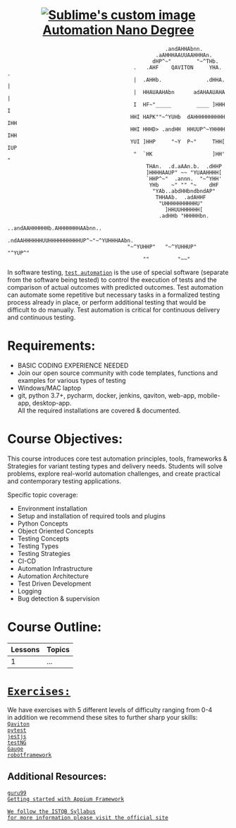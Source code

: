 <h1 align="center" text-align="center">
  <a href="https://www.qaviton.com">
    <img src="https://4.bp.blogspot.com/-7VEq5GeG5DE/VzD1zX4i8TI/AAAAAAAALCo/lWuQgHOYtyAk1LkZ4UlulZGZFl-6FxW-wCLcB/s1600/website-automated-testing-tools-and-expertise.jpg" alt="Sublime's custom image"/>
    <br>
    Automation Nano Degree
  </a>
  
</h1>

```                         
                                                  .andAHHAbnn.                                                
                                               .aAHHHAAUUAAHHHAn.                                                
                                              dHP^~"        "~^THb.                                                
                                        .   .AHF    QAVITON     YHA.   .                                                
                                        |  .AHHb.              .dHHA.  |                                                
                                        |  HHAUAAHAbn      adAHAAUAHA  |                                                
                                        I  HF~"_____        ____ ]HHH  I                                                
                                       HHI HAPK""~^YUHb  dAHHHHHHHHHH IHH                                                
                                       HHI HHHD> .andHH  HHUUP^~YHHHH IHH                                                
                                       YUI ]HHP     "~Y  P~"     THH[ IUP                                                
                                        "  `HK                   ]HH'  "                                                
                                            THAn.  .d.aAAn.b.  .dHHP                                                
                                            ]HHHHAAUP" ~~ "YUAAHHHH[                                                
                                            `HHP^~"  .annn.  "~^YHH'                                                
                                             YHb    ~" "" "~    dHF                                                
                                              "YAb..abdHHbndbndAP"                                                
                                               THHAAb.  .adAHHF                                                
                                                "UHHHHHHHHHHU"                                                
                                                  ]HHUUHHHHHH[                                                
                                                .adHHb "HHHHHbn.                                                
                                         ..andAAHHHHHHb.AHHHHHHHAAbnn..                                                
                                    .ndAAHHHHHHUUHHHHHHHHHHUP^~"~^YUHHHAAbn.                                                
                                      "~^YUHHP"   "~^YUHHUP"        "^YUP^"                                                
                                           ""         "~~"                                                    
``` 
In software testing, [`test automation`](https://en.wikipedia.org/wiki/Test_automation) is the use of special software (separate from the software being tested) to control the execution of tests and the comparison of actual outcomes with predicted outcomes. Test automation can automate some repetitive but necessary tasks in a formalized testing process already in place, or perform additional testing that would be difficult to do manually. Test automation is critical for continuous delivery and continuous testing.

Requirements:
=============

* BASIC CODING EXPERIENCE NEEDED  
* Join our open source community with code templates, functions and examples for various types of testing  
* Windows/MAC laptop  
* git, python 3.7+, pycharm, docker, jenkins, qaviton, web-app, mobile-app, desktop-app.  
  All the required installations are covered & documented.  

Course Objectives:  
==================
This course introduces core test automation principles, tools, frameworks & Strategies for variant testing types and delivery needs.
Students will solve problems, explore real-world automation challenges, and create practical and contemporary testing applications.  
  
Specific topic coverage:  
* Environment installation  
* Setup and installation of required tools and plugins  
* Python Concepts  
* Object Oriented Concepts  
* Testing Concepts  
* Testing Types  
* Testing Strategies  
* CI-CD  
* Automation Infrastructure  
* Automation Architecture  
* Test Driven Development  
* Logging  
* Bug detection & supervision  
  
    
Course Outline:  
===============

Lessons | Topics                                                | 
------- | ----------------------------------------------------- | 
   1    | ... |     
  
  
[`Exercises:`](https://github.com/yehonadav/automation_course/tree/master/exercises)
===============================================================================  

We have exercises with 5 different levels of difficulty ranging from 0-4  
in addition we recommend these sites to further sharp your skills:  
[`Qaviton`](https://github.com/qaviton/qaviton)  
[`pytest`](https://docs.pytest.org/en/latest/)  
[`jestjs`](https://jestjs.io/)  
[`testNG`](https://www.guru99.com/all-about-testng-and-selenium.html)  
[`Gauge`](https://gauge.org/)    
[`robotframework`](https://robotframework.org/)  
  
  
Additional Resources:
---------------------  
[`guru99`](https://www.guru99.com/automation-testing.html)   
[`Getting started with Appium Framework`](https://www.youtube.com/watch?v=fCrpi_or7zU&list=PLcfljsUygh8BaSOYLchHxF-HQK8f14VfN&index=4&t=0s)  
  
[`We follow the ISTQB Syllabus`](https://github.com/yehonadav/automation_course/blob/master/docs/Advanced-Test-Automation-Engineer-Syllabus-GA-2016.pdf)  
[`for more information please visit the official site`](https://www.istqb.org/downloads/syllabi.html)